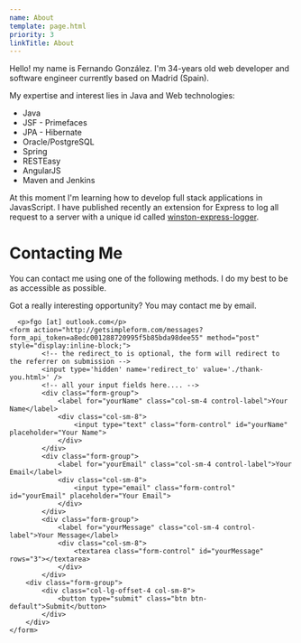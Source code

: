 ```yaml
---
name: About
template: page.html
priority: 3
linkTitle: About
---
```


Hello! my name is Fernando González. I'm 34-years old web developer and software engineer currently based on Madrid (Spain).

My expertise and interest lies in Java and Web technologies:
<div class="columns-3">
  <ul>
    <li>Java </li>
    <li>JSF - Primefaces </li>
    <li>JPA - Hibernate </li>
    <li>Oracle/PostgreSQL </li>
    <li>Spring </li>
    <li>RESTEasy </li>
    <li>AngularJS </li>
    <li>Maven and Jenkins </li>
  </ul>
</div>

At this moment I'm learning how to develop full stack applications in JavasScript. I have published recently an extension for Express to log all request to a server with a unique id called  [winston-express-logger](https://github.com/frnd/winston-express-logger).

# Contacting Me
You can contact me using one of the following methods. I do my best to be as accessible as possible.
<div class="columns-2">
      <p>Got a really interesting opportunity? You may contact me by email.</p>

      <p>fgo [at] outlook.com</p>
    <form action="http://getsimpleform.com/messages?form_api_token=a8edc001288720995f5b85bda98dee55" method="post" style="display:inline-block;">
            <!-- the redirect_to is optional, the form will redirect to the referrer on submission -->
            <input type='hidden' name='redirect_to' value='./thank-you.html>' />
            <!-- all your input fields here.... -->
            <div class="form-group">
                <label for="yourName" class="col-sm-4 control-label">Your Name</label>
                <div class="col-sm-8">
                    <input type="text" class="form-control" id="yourName" placeholder="Your Name">
                </div>
            </div>
            <div class="form-group">
                <label for="yourEmail" class="col-sm-4 control-label">Your Email</label>
                <div class="col-sm-8">
                    <input type="email" class="form-control" id="yourEmail" placeholder="Your Email">
                </div>
            </div>
            <div class="form-group">
                <label for="yourMessage" class="col-sm-4 control-label">Your Message</label>
                <div class="col-sm-8">
                    <textarea class="form-control" id="yourMessage" rows="3"></textarea>
                </div>
            </div>
        <div class="form-group">
            <div class="col-lg-offset-4 col-sm-8">
                <button type="submit" class="btn btn-default">Submit</button>
            </div>
        </div>
    </form>
</div>
